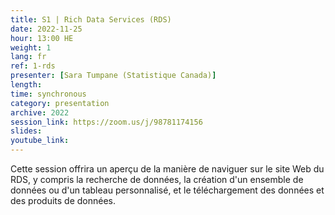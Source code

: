 ```yaml
---
title: S1 | Rich Data Services (RDS)
date: 2022-11-25
hour: 13:00 HE
weight: 1
lang: fr
ref: 1-rds
presenter: [Sara Tumpane (Statistique Canada)]
length:
time: synchronous
category: presentation
archive: 2022
session_link: https://zoom.us/j/98781174156
slides:
youtube_link:
---
```


Cette session offrira un aperçu de la manière de naviguer sur le site Web du RDS, y compris la recherche de données, la création d'un ensemble de données ou d'un tableau personnalisé, et le téléchargement des données et des produits de données. <!--more-->
